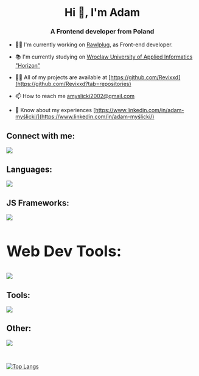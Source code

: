 <h1 align="center">Hi 👋, I'm Adam</h1>
<h3 align="center">A Frontend developer from Poland</h3>

- 👨‍💻 I'm currently working on [Rawlplug](https://www.linkedin.com/company/rawlplug), as Front-end developer.

- 📚 I'm currently studying on [Wroclaw University of Applied Informatics "Horizon"](https://horyzont.eu)

- 👨‍💻 All of my projects are available at [https://github.com/Revixxd](https://github.com/Revixxd?tab=repositories)

- 📫 How to reach me amyslicki2002@gmail.com

- 📄 Know about my experiences [https://www.linkedin.com/in/adam-myślicki/](https://www.linkedin.com/in/adam-myślicki/)

<h2 align="left">Connect with me:</h2>
<p>
  <a href="https://www.linkedin.com/in/adam-myślicki/">
    <img src="https://skillicons.dev/icons?i=linkedin" />
  </a>
</p>

<h2 align="left">Languages:</h2>
<p>
  <a>
    <img src="https://skillicons.dev/icons?i=html,css,js,ts,php,c,cpp" />
  </a>
</p>

<h2 align="left">JS Frameworks:</h2>
<p>
  <a>
    <img src="https://skillicons.dev/icons?i=react,vue,nuxt" />
  </a>
</p>

<h2 style="font-size:40px" align="left">Web Dev Tools:</h2>
<p>
  <a>
    <img src="https://skillicons.dev/icons?i=vite,npm,pnpm,styledcomponents,pinia" />
  </a>
</p>
 
<h2 align="left">Tools:</h2>
<p>
  <a>
    <img src="https://skillicons.dev/icons?i=git,gitlab,github,figma,vscode" />
  </a>
</p>

<h2 align="left">Other:</h2>
<p>
  <a>
    <img src="https://skillicons.dev/icons?i=wordpress,rasberry" />
  </a>
</p>
<br>

[![Top Langs](https://github-readme-stats.vercel.app/api/top-langs/?username=Revixxd&layout=compact&theme=transparent)](https://github.com/anuraghazra/github-readme-stats)
